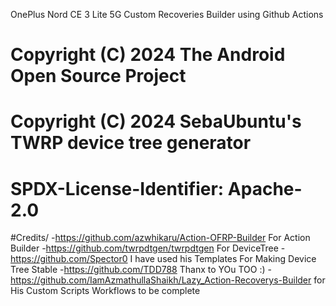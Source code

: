 OnePlus Nord CE 3 Lite 5G Custom Recoveries Builder using Github Actions

# Copyright (C) 2024 The Android Open Source Project
# Copyright (C) 2024 SebaUbuntu's TWRP device tree generator
#
# SPDX-License-Identifier: Apache-2.0

#Credits/
-https://github.com/azwhikaru/Action-OFRP-Builder For Action Builder
-https://github.com/twrpdtgen/twrpdtgen For DeviceTree
-https://github.com/Spector0 I have used his Templates For Making Device Tree Stable
-https://github.com/TDD788 Thanx  to YOu TOO :)
-https://github.com/IamAzmathullaShaikh/Lazy_Action-Recoverys-Builder for His Custom Scripts Workflows to be complete
